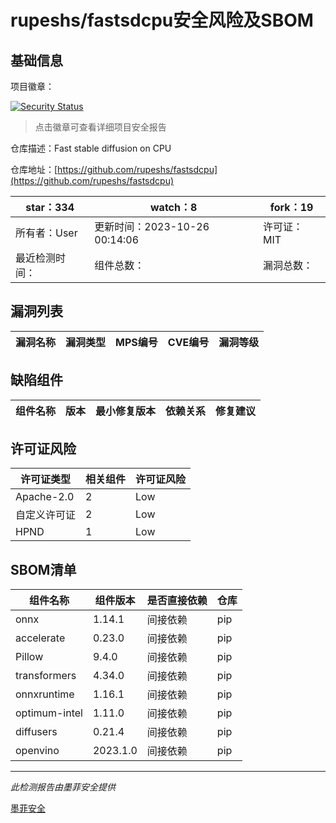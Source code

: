 # rupeshs/fastsdcpu安全风险及SBOM

## 基础信息

项目徽章：

[![Security Status](https://www.murphysec.com/platform3/v31/badge/1717250391405281280.svg)](https://www.murphysec.com/console/report/1716523832734171136/1717250391405281280)

> 点击徽章可查看详细项目安全报告

仓库描述：Fast stable diffusion on CPU

仓库地址：[https://github.com/rupeshs/fastsdcpu](https://github.com/rupeshs/fastsdcpu)

| star：334 | watch：8 | fork：19 |
| ----------- | -------------- | ------------ |
| 所有者：User | 更新时间：2023-10-26 00:14:06 | 许可证：MIT |
| 最近检测时间： | 组件总数： | 漏洞总数： |




## 漏洞列表

| 漏洞名称 | 漏洞类型 | MPS编号 | CVE编号 | 漏洞等级 |
| ------- | ------ | ------- | ------ | ----- |





## 缺陷组件

| 组件名称 | 版本 | 最小修复版本 | 依赖关系 | 修复建议 |
| -------- | ---- | ------------ | -------- | -------- |





## 许可证风险

| 许可证类型 | 相关组件 | 许可证风险 |
| ---------- | -------- | ---------- |
|Apache-2.0|2|Low|
|自定义许可证|2|Low|
|HPND|1|Low|




## SBOM清单

| 组件名称 | 组件版本 | 是否直接依赖 | 仓库 |
| -------- | -------- | ------------ | ---- |
|onnx|1.14.1|间接依赖|pip|
|accelerate|0.23.0|间接依赖|pip|
|Pillow|9.4.0|间接依赖|pip|
|transformers|4.34.0|间接依赖|pip|
|onnxruntime|1.16.1|间接依赖|pip|
|optimum-intel|1.11.0|间接依赖|pip|
|diffusers|0.21.4|间接依赖|pip|
|openvino|2023.1.0|间接依赖|pip|


------

*此检测报告由墨菲安全提供*

[墨菲安全](www.murphysec.com)